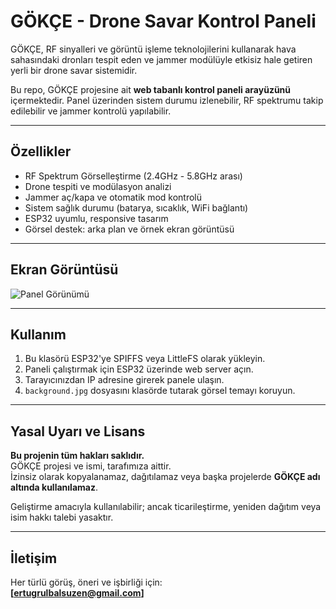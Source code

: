 # GÖKÇE - Drone Savar Kontrol Paneli

GÖKÇE, RF sinyalleri ve görüntü işleme teknolojilerini kullanarak hava sahasındaki dronları tespit eden ve jammer modülüyle etkisiz hale getiren yerli bir drone savar sistemidir.

Bu repo, GÖKÇE projesine ait **web tabanlı kontrol paneli arayüzünü** içermektedir. Panel üzerinden sistem durumu izlenebilir, RF spektrumu takip edilebilir ve jammer kontrolü yapılabilir.

---

## Özellikler

- RF Spektrum Görselleştirme (2.4GHz - 5.8GHz arası)
- Drone tespiti ve modülasyon analizi
- Jammer aç/kapa ve otomatik mod kontrolü
- Sistem sağlık durumu (batarya, sıcaklık, WiFi bağlantı)
- ESP32 uyumlu, responsive tasarım
- Görsel destek: arka plan ve örnek ekran görüntüsü

---

## Ekran Görüntüsü

![Panel Görünümü](screenshot.png)

---

## Kullanım

1. Bu klasörü ESP32'ye SPIFFS veya LittleFS olarak yükleyin.
2. Paneli çalıştırmak için ESP32 üzerinde web server açın.
3. Tarayıcınızdan IP adresine girerek panele ulaşın.
4. `background.jpg` dosyasını klasörde tutarak görsel temayı koruyun.

---

## Yasal Uyarı ve Lisans

**Bu projenin tüm hakları saklıdır.**  
GÖKÇE projesi ve ismi, tarafımıza aittir.  
İzinsiz olarak kopyalanamaz, dağıtılamaz veya başka projelerde **GÖKÇE adı altında kullanılamaz**.

Geliştirme amacıyla kullanılabilir; ancak ticarileştirme, yeniden dağıtım veya isim hakkı talebi yasaktır.

---

## İletişim

Her türlü görüş, öneri ve işbirliği için:  
**[ertugrulbalsuzen@gmail.com]**
